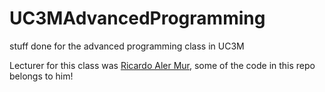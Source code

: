 # UC3MAdvancedProgramming
stuff done for the advanced programming class in UC3M

Lecturer for this class was [Ricardo Aler Mur](https://researchportal.uc3m.es/display/inv19451), some of the code in this repo belongs to him! 
